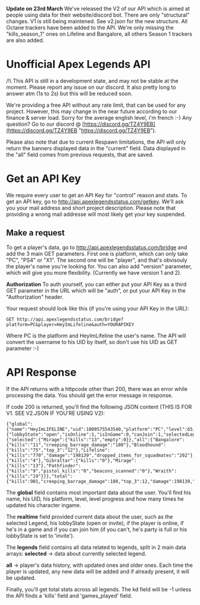 **Update on 23rd March** 
We've released the V2 of our API which is aimed at people using data for their website/discord bot. There are only "structural" changes. V1 is still being maintened. See v2.json for the new structure.
All Octane trackers have been added to the API. We're only missing the "kills_season_1" ones on Lifeline and Bangalore, all others Season 1 trackers are also added.

# Unofficial Apex Legends API

/!\ This API is still in a development state, and may not be stable at the moment. Please report any issue on our discord. It also pretty long to answer atm (1s to 2s) but this will be reduced soon.

We're providing a free API without any rate limit, that can be used for any project. However, this may change in the near future according to our finance & server load. Sorry for the average english level, i'm french :-)
Any question? Go to our discord @ [https://discord.gg/TZ4Y9EB](https://discord.gg/TZ4Y9EB "https://discord.gg/TZ4Y9EB").

Please also note that due to current Respawn limitations, the API will only return the banners displayed data in the "current" field. Data displayed in the "all" field comes from previous requests, that are saved.

# Get an API Key

We require every user to get an API Key for "control" reason and stats. To get an API key, go to http://api.apexlegendsstatus.com/getkey. We'll ask you your mail address and short project description. Please note that providing a wrong mail addresse will most likely get your key suspended.

## Make a request

To get a player's data, go to http://api.apexlegendsstatus.com/bridge and add the 3 main GET parameters. First one is platform, which can only take "PC", "PS4" or "X1". The second one will be "player", and that's obvisouly the player's name you're looking for. You can also add "version" parameter, which will give you more flexibility. (Currently we have version 1 and 2).

**Authorization**
To auth yourself, you can either put your API Key as a third GET parameter in the URL which will be "auth", or put your API Key in the "Authorization" header.

Your request should look like this (if you're using your API Key in the URL):

    GET http://api.apexlegendsstatus.com/bridge?platform=PC&player=HeyImLifeline&auth=YOURAPIKEY
Where PC is the platform and HeyImLifeline the user's name. The API will convert the username to his UID by itself, so don't use his UID as GET parameter :-)

# API Response
If the API returns with a httpcode other than 200, there was an error while processing the data. You should get the error message in response.

If code 200 is returned, you'll find the following JSON content (THIS IS FOR V1. SEE V2.JSON IF YOU'RE USING V2):

    {"global":{"name":"HeyImLIFELINE","uid":1000575543540,"platform":"PC","level":65,"toNextLevelPercent":79,"internalUpdateCount":1189},"realtime":{"lobbyState":"open","isOnline":1,"isInGame":0,"canJoin":1,"selectedLegend":"Mirage"},"legends":{"selected":{"Mirage":{"kills":"13","empty":0}},"all":{"Bangalore":{"kills":"11","creeping_barrage_damage":"180"},"Bloodhound":{"kills":"75","top_3":"12"},"Lifeline":{"kills":"770","damage":"198139","dropped_items_for_squadmates":"202"},"Caustic":{"kills":"4"},"Gibraltar":{"kills":"0"},"Mirage":{"kills":"13"},"Pathfinder":{"kills":"9","pistol_kills":"0","beacons_scanned":"0"},"Wraith":{"kills":"19"}}},"total":{"kills":901,"creeping_barrage_damage":180,"top_3":12,"damage":198139,"dropped_items_for_squadmates":202,"pistol_kills":0,"beacons_scanned":0,"kd":-1}}

The **global** field contains most important data about the user. You'll find his name, his UID, his platform, level, level progress and how many times he updated his character ingame.

The **realtime** field provided current data about the user, such as the selected Legend, his lobbyState (open or invite), if the player is online, if he's in a game and if you can join him (if you can't, he's party is full or his lobbyState is set to 'invite').

The **legends** field contains all data related to legends, split in 2 main data arrays:
   **selected** -> data about currently selected legend.

   **all** -> player's data history, with updated ones and older ones. Each time the player is updated, any new data will be added and if already present, it will be updated.

Finally, you'll get total stats across all legends. The kd field will be -1 unless the API finds a 'kills' field and 'games_played' field.

